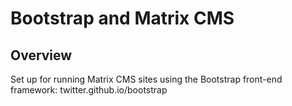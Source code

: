 # Bootstrap and Matrix CMS #

## Overview ##

Set up for running Matrix CMS sites using the Bootstrap front-end framework: twitter.github.io/bootstrap